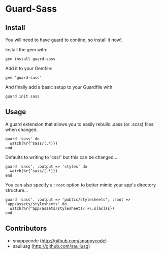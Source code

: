 # Guard-Sass

## Install

You will need to have [guard](http://github.com/guard/guard) to contine, so install it now!.

Install the gem with:

    gem install guard-sass

Add it to your Gemfile:

    gem 'guard-sass'

And finally add a basic setup to your Guardfile with:

    guard init sass


## Usage

A guard extension that allows you to easily rebuild .sass (or .scss) files when changed.

    guard 'sass' do
      watch(%r{^sass/(.*)})
    end

Defaults to writing to 'css/' but this can be changed....

    guard 'sass', :output => 'styles' do
      watch(%r{^sass/(.*)})
    end

You can also specify a `:root` option to better mimic your app's directory structure...

    guard 'sass', :output => 'public/stylesheets', :root => 'app/assets/stylesheets' do
      watch(%r{^app/assets/stylesheets/.+\.s[ac]ss})
    end

## Contributors

- snappycode (http://github.com/snappycode)
- sauliusg (http://github.com/sauliusg)